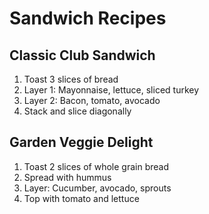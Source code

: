 # Sandwich Recipes

<div audience="standard">

## Classic Club Sandwich

1. Toast 3 slices of bread
2. Layer 1: Mayonnaise, lettuce, sliced turkey
3. Layer 2: Bacon, tomato, avocado
4. Stack and slice diagonally

</div>

<div audience="vegetarian">

## Garden Veggie Delight

1. Toast 2 slices of whole grain bread
2. Spread with hummus
3. Layer: Cucumber, avocado, sprouts
4. Top with tomato and lettuce

</div>